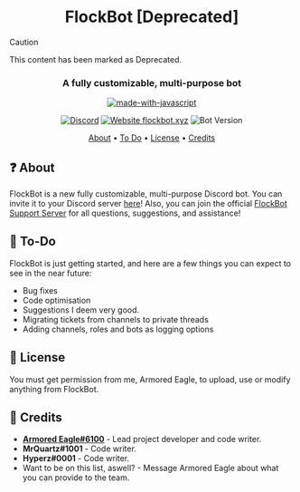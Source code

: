 

<h1 align="center">
  <br>
  FlockBot [Deprecated]
  <br>
</h1>

> [!caution]  
> This content has been marked as Deprecated.

<h3 align=center>A fully customizable, multi-purpose bot</h3>


<div align=center>

[![made-with-javascript](https://img.shields.io/badge/Made%20with-JavaScript-1f425f.svg?style=for-the-badge&logo=javascript)](https://www.javascript.com)
  
</div>

<div align=center>

[![Discord](https://img.shields.io/discord/947695794805411932.svg?label=&logo=discord&logoColor=ffffff&color=7389D8&labelColor=6A7EC2)](https://discord.gg/c8auE6DFvg)
[![Website flockbot.xyz](https://img.shields.io/website-up-down-green-red/http/flockbot.xyz.svg)](https://flockbot.xyz)
![Bot Version](https://img.shields.io/github/v/tag/armoredeagle69/flockbot)
  
</div>

<p align="center">
  <a href="#about">About</a>
  •
  <a href="#todo">To Do</a>
  •
  <a href="#license">License</a>
  •
  <a href="#credits">Credits</a>
</p>

## ❓ About

FlockBot is a new fully customizable, multi-purpose Discord bot. You can invite it to your Discord server [here](https://discord.com/api/oauth2/authorize?client_id=799430695335493643&permissions=8&scope=applications.commands%20bot)! Also, you can join the official [FlockBot Support Server](https://discord.gg/c8auE6DFvg) for all questions, suggestions, and assistance!

## 📝 To-Do

FlockBot is just getting started, and here are a few things you can expect to see in the near future:
  
  * Bug fixes
  * Code optimisation
  * Suggestions I deem very good.
  * Migrating tickets from channels to private threads
  * Adding channels, roles and bots as logging options

## 📖 License

You must get permission from me, Armored Eagle, to upload, use or modify anything from FlockBot.

## 📜 Credits
* **[Armored Eagle#6100](https://discord.com/users/412737840779362315)** - Lead project developer and code writer.
* **MrQuartz#1001** - Code writer.
* **Hyperz#0001** - Code writer.
* Want to be on this list, aswell? - Message Armored Eagle about what you can provide to the team.
